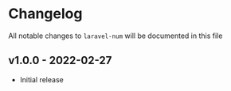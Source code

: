 # Changelog

All notable changes to `laravel-num` will be documented in this file

## v1.0.0 - 2022-02-27

- Initial release
